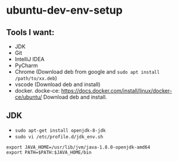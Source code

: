 # ubuntu-dev-env-setup


## Tools I want:
* JDK
* Git
* IntelliJ IDEA
* PyCharm
* Chrome (Download deb from google and `sudo apt install /path/to/xx.deb`)
* vscode (Download deb and install)
* docker. docke-ce: https://docs.docker.com/install/linux/docker-ce/ubuntu/ Download deb and install.

## JDK
* `sudo apt-get install openjdk-8-jdk`
* `sudo vi /etc/profile.d/jdk_env.sh`
```shell
export JAVA_HOME=/usr/lib/jvm/java-1.8.0-openjdk-amd64
export PATH=$PATH:$JAVA_HOME/bin
```
